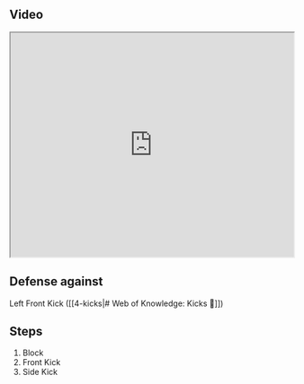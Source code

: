 ## Video

<iframe src="https://www.youtube.com/embed/IXZ6kr4VHQw?start=273&end=288" width="100%" height="400"></iframe>

## Defense against

Left Front Kick ([[4-kicks|# Web of Knowledge: Kicks 🦶]])

## Steps

1. Block
2. Front Kick
3. Side Kick
